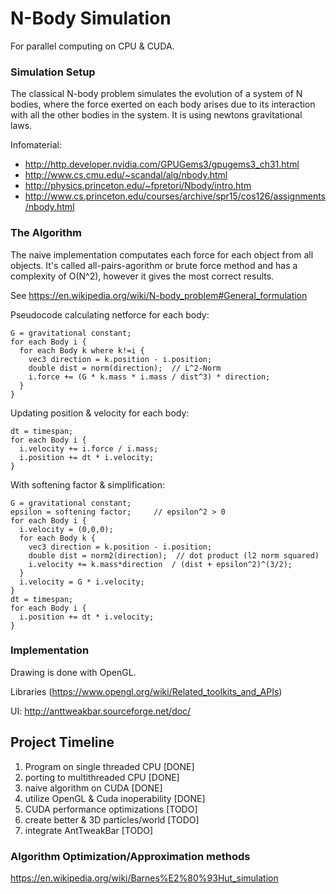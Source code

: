 # N-Body Simulation

For parallel computing on CPU & CUDA.

### Simulation Setup

The classical N-body problem simulates the evolution of a system of N bodies, where the force exerted on each body arises due to its interaction with all the other bodies in the system. It is using newtons gravitational laws.


Infomaterial:
* http://http.developer.nvidia.com/GPUGems3/gpugems3_ch31.html
* http://www.cs.cmu.edu/~scandal/alg/nbody.html
* http://physics.princeton.edu/~fpretori/Nbody/intro.htm
* http://www.cs.princeton.edu/courses/archive/spr15/cos126/assignments/nbody.html


### The Algorithm

The naive implementation computates each force for each object from all objects. It's called all-pairs-agorithm or brute force method and has a complexity of O(N^2), however it gives the most correct results.

See https://en.wikipedia.org/wiki/N-body_problem#General_formulation


Pseudocode calculating netforce for each body:

    G = gravitational constant;
    for each Body i {    
      for each Body k where k!=i {
        vec3 direction = k.position - i.position;
        double dist = norm(direction);  // L^2-Norm
        i.force += (G * k.mass * i.mass / dist^3) * direction;
      }
    }

Updating position & velocity for each body:
    
    dt = timespan;
    for each Body i {    
      i.velocity += i.force / i.mass;
      i.position += dt * i.velocity;
    }

With softening factor & simplification:

    G = gravitational constant;
    epsilon = softening factor;     // epsilon^2 > 0
    for each Body i {
      i.velocity = (0,0,0);
      for each Body k {
        vec3 direction = k.position - i.position;
        double dist = norm2(direction);  // dot product (l2 norm squared)
        i.velocity += k.mass*direction  / (dist + epsilon^2)^(3/2);
      }
      i.velocity = G * i.velocity;
    }
    dt = timespan;
    for each Body i {
      i.position += dt * i.velocity;
    }


### Implementation

Drawing is done with OpenGL.

Libraries (https://www.opengl.org/wiki/Related_toolkits_and_APIs)

UI: http://anttweakbar.sourceforge.net/doc/

## Project Timeline
1. Program on single threaded CPU       [DONE]
2. porting to multithreaded CPU         [DONE]
3. naive algorithm on CUDA              [DONE]
4. utilize OpenGL & Cuda inoperability  [DONE]
5. CUDA performance optimizations       [TODO]
6. create better & 3D particles/world   [TODO]
7. integrate AntTweakBar                [TODO]

### Algorithm Optimization/Approximation methods

https://en.wikipedia.org/wiki/Barnes%E2%80%93Hut_simulation




